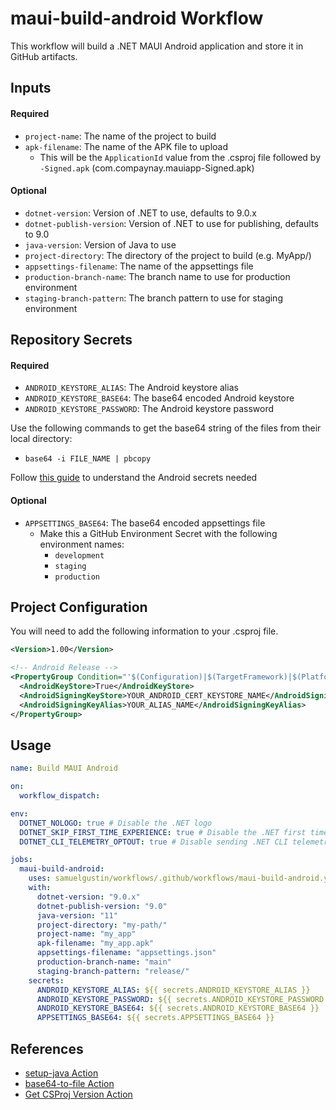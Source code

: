 # maui-build-android Workflow

This workflow will build a .NET MAUI Android application and store it in GitHub artifacts.

## Inputs

#### Required

- `project-name`: The name of the project to build
- `apk-filename`: The name of the APK file to upload
  - This will be the `ApplicationId` value from the .csproj file followed by `-Signed.apk` (com.compaynay.mauiapp-Signed.apk)

#### Optional

- `dotnet-version`: Version of .NET to use, defaults to 9.0.x
- `dotnet-publish-version`: Version of .NET to use for publishing, defaults to 9.0
- `java-version`: Version of Java to use
- `project-directory`: The directory of the project to build (e.g. MyApp/)
- `appsettings-filename`: The name of the appsettings file
- `production-branch-name`: The branch name to use for production environment
- `staging-branch-pattern`: The branch pattern to use for staging environment

## Repository Secrets

#### Required

- `ANDROID_KEYSTORE_ALIAS`: The Android keystore alias
- `ANDROID_KEYSTORE_BASE64`: The base64 encoded Android keystore
- `ANDROID_KEYSTORE_PASSWORD`: The Android keystore password

Use the following commands to get the base64 string of the files from their local directory:

- `base64 -i FILE_NAME | pbcopy`

Follow [this guide](https://developer.android.com/studio/publish/app-signing) to understand the Android secrets needed

#### Optional

- `APPSETTINGS_BASE64`: The base64 encoded appsettings file
  - Make this a GitHub Environment Secret with the following environment names:
    - `development`
    - `staging`
    - `production`

## Project Configuration

You will need to add the following information to your .csproj file.

```xml
<Version>1.00</Version>
```

```xml
<!-- Android Release -->
<PropertyGroup Condition="'$(Configuration)|$(TargetFramework)|$(Platform)'=='Release|net9.0-android|AnyCPU'">
  <AndroidKeyStore>True</AndroidKeyStore>
  <AndroidSigningKeyStore>YOUR_ANDROID_CERT_KEYSTORE_NAME</AndroidSigningKeyStore>
  <AndroidSigningKeyAlias>YOUR_ALIAS_NAME</AndroidSigningKeyAlias>
</PropertyGroup>
```

## Usage

```yaml
name: Build MAUI Android

on:
  workflow_dispatch:

env:
  DOTNET_NOLOGO: true # Disable the .NET logo
  DOTNET_SKIP_FIRST_TIME_EXPERIENCE: true # Disable the .NET first time experience
  DOTNET_CLI_TELEMETRY_OPTOUT: true # Disable sending .NET CLI telemetry

jobs:
  maui-build-android:
    uses: samuelgustin/workflows/.github/workflows/maui-build-android.yml@main
    with:
      dotnet-version: "9.0.x"
      dotnet-publish-version: "9.0"
      java-version: "11"
      project-directory: "my-path/"
      project-name: "my_app"
      apk-filename: "my_app.apk"
      appsettings-filename: "appsettings.json"
      production-branch-name: "main"
      staging-branch-pattern: "release/"
    secrets:
      ANDROID_KEYSTORE_ALIAS: ${{ secrets.ANDROID_KEYSTORE_ALIAS }}
      ANDROID_KEYSTORE_PASSWORD: ${{ secrets.ANDROID_KEYSTORE_PASSWORD }}
      ANDROID_KEYSTORE_BASE64: ${{ secrets.ANDROID_KEYSTORE_BASE64 }}
      APPSETTINGS_BASE64: ${{ secrets.APPSETTINGS_BASE64 }}
```

## References

- [setup-java Action](https://github.com/actions/setup-java/tree/v4/)
- [base64-to-file Action](https://github.com/timheuer/base64-to-file/tree/v1.2/)
- [Get CSProj Version Action](https://github.com/marketplace/actions/get-csproj-version)

